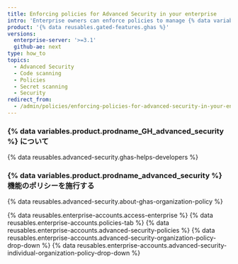 ```yaml
---
title: Enforcing policies for Advanced Security in your enterprise
intro: 'Enterprise owners can enforce policies to manage {% data variables.product.prodname_GH_advanced_security %} features for organizations on {% data variables.product.product_location %}.'
product: '{% data reusables.gated-features.ghas %}'
versions:
  enterprise-server: '>=3.1'
  github-ae: next
type: how_to
topics:
  - Advanced Security
  - Code scanning
  - Policies
  - Secret scanning
  - Security
redirect_from:
  - /admin/policies/enforcing-policies-for-advanced-security-in-your-enterprise
---
```


### {% data variables.product.prodname_GH_advanced_security %} について

{% data reusables.advanced-security.ghas-helps-developers %}

### {% data variables.product.prodname_advanced_security %} 機能のポリシーを施行する

{% data reusables.advanced-security.about-ghas-organization-policy %}

{% data reusables.enterprise-accounts.access-enterprise %}
{% data reusables.enterprise-accounts.policies-tab %}
{% data reusables.enterprise-accounts.advanced-security-policies %}
{% data reusables.enterprise-accounts.advanced-security-organization-policy-drop-down %}
{% data reusables.enterprise-accounts.advanced-security-individual-organization-policy-drop-down %}
